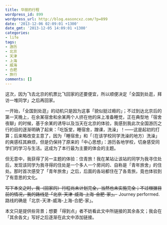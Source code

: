 ```yaml
---
title: 华丽的行程
wordpress_id: 899
wordpress_url: http://blog.easoncxz.com/?p=899
date: '2013-12-06 02:09:01 +1300'
date_gmt: '2013-12-05 14:09:01 +1300'
categories:
- life
tags:
- 游历
- 北京
- 天津
- 上海
- 威海
- 合肥
- 旅行
comments: []
---
```

<p>这次，因为飞去北京的机票比飞回家的还要便宜，所以顺便决定「全国到处逛，拜访一堆同学」之后再回家。</p>
<p>一开始，「全国到处逛」的动机只是因为这事「貌似挺过瘾的」；不过到达北京后的第一天晚上，在余某宿舍和余某两个人挤在他的床上准备睡觉，正在典型地「宿舍夜聊」的时候，基于余某的诱导以及当天在北京的体验，我感到我此次全国游历之行的目的逐渐明确了起来：「吃饭堂，睡宿舍，蹭课，洗澡」！——这是起初的打算；后来略改变主意了，因为「睡宿舍」和「（在该学校同学洗澡的地方）洗澡」的爽感枉其麻烦，但是仍保持了原来的「中心思想」：游历各地学校，切身感受同学们的学习与生活。这成为了本行最为主要的体会的主题。</p>
<p>但无意中，我获得了另一主题的体验：住青旅！我在某站让该站的同学为我寻住处后，发现该同学为我寻得的住处是一个多人一个房间的、自称是「青年旅舍」的住处。那时首次感受了「青年旅舍」之后，后面的各站都住在了各青旅，竟也体验到了有意思的文化。</p>
<p><del>写下本文之时，我（回家的）行程尚未计划完全，当然也未实施完全；不过根据目前的情况，我的路线是「北京-天津-威海-上海-合肥-家」。</del> Journey performed. 路线的确是「北京-天津-威海-上海-合肥-家」。</p>
<p>本文只是提供些背景；想要「得到点」者不妨看此文中所链接的其余各文；我会在「其余各文」写好之后逐渐在此文中添加链接。</p>
